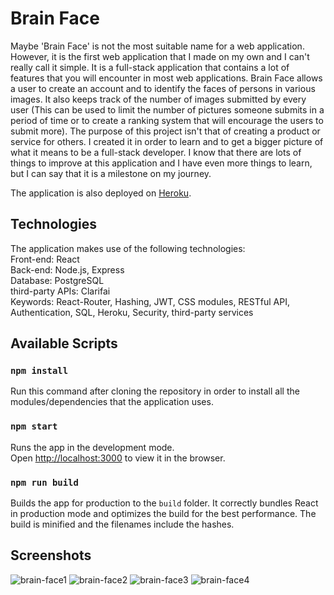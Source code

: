 # Brain Face

Maybe 'Brain Face' is not the most suitable name for a web application. However, it is the first web application that I made on my own and I can't really call it simple. It is a full-stack application that contains a lot of features that you will encounter in most web applications. Brain Face allows a user to create an account and to identify the faces of persons in various images. It also keeps track of the number of images submitted by every user (This can be used to limit the number of pictures someone submits in a period of time or to create a ranking system that will encourage the users to submit more).
The purpose of this project isn't that of creating a product or service for others. I created it in order to learn and to get a bigger picture of what it means to be a full-stack developer. I know that there are lots of things to improve at this application and I have even more things to learn, but I can say that it is a milestone on my journey.

The application is also deployed on [Heroku](https://dashboard.heroku.com/apps/brain-face-137).

## Technologies

The application makes use of the following technologies:<br>
Front-end: React<br>
Back-end: Node.js, Express<br>
Database: PostgreSQL<br>
third-party APIs: Clarifai<br>
Keywords: React-Router, Hashing, JWT, CSS modules, RESTful API, Authentication, SQL, Heroku, Security, third-party services

## Available Scripts

### `npm install`

Run this command after cloning the repository in order to install all the modules/dependencies that the application uses.

### `npm start`

Runs the app in the development mode.<br>
Open [http://localhost:3000](http://localhost:3000) to view it in the browser.

### `npm run build`

Builds the app for production to the `build` folder. It correctly bundles React in production mode and optimizes the build for the best performance. The build is minified and the filenames include the hashes.

## Screenshots

![brain-face1](https://dragosdimension.com/main/wp-content/uploads/2019/10/brain-face3.png)
![brain-face2](https://dragosdimension.com/main/wp-content/uploads/2019/10/brain-face4.png)
![brain-face3](https://dragosdimension.com/main/wp-content/uploads/2019/10/brain-face.png)
![brain-face4](https://dragosdimension.com/main/wp-content/uploads/2019/10/barin-face2.png)
